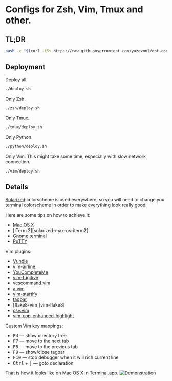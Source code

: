 Configs for Zsh, Vim, Tmux and other.
=======================================

TL;DR
-----

```bash
bash -c "$(curl -fSs https://raw.githubusercontent.com/yazevnul/dot-config/master/remote_deploy.sh)"
```

Deployment
----------

Deploy all.

```bash
./deploy.sh
```

Only Zsh.

```bash
./zsh/deploy.sh
```

Only Tmux.

```bash
./tmux/deploy.sh
```

Only Python.

```bash
./python/deploy.sh
```

Only Vim. This might take some time, especially with slow network connection.

```bash
./vim/deploy.sh
```


Details
-------

[Solarized][solarized] colorscheme is used everywhere, so you will need
to change you terminal colorscheme in order to make everything look really good.

Here are some tips on how to achieve it:

- [Mac OS X][solarized-mac-os-terminal]
- [iTerm 2][solarized-max-os-iterm2]
- [Gnome terminal][solarized-gnome-terminal]
- [PuTTY][solarized-putty]

Vim plugins:

- [Vundle][vim-vundle]
- [vim-airline][vim-vim-airline]
- [YouCompleteMe][vim-youcompleteme]
- [vim-fugitive][vim-vim-fugitive]
- [vcscommand.vim][vim-vcscommand]
- [a.vim][vim-a]
- [vim-startify][vim-vim-startify]
- [tagbar][vim-tagbar]
- [flake8-vim][vim-flake8]
- [csv.vim][vim-csv]
- [vim-cpp-enhanced-highlight][vim-vim-cpp-enhanced-highlight]

Custom Vim key mappings:

- <kbd>F4</kbd> — show directory tree
- <kbd>F7</kbd> — move to the next tab
- <kbd>F8</kbd> — move to the previous tab
- <kbd>F9</kbd> — show/close tagbar
- <kbd>F10</kbd> — stop debugger when it will rich current line
- <kbd>Ctrl</kbd> + <kbd>\]</kbd> — goto declaration

That is how it looks like on Mac OS X in Terminal.app.
![Demonstration](http://i.imgur.com/xoJOSoV.png)

[solarized]: http://ethanschoonover.com/solarized
[solarized-mac-os-terminal]: https://github.com/tomislav/osx-terminal.app-colors-solarized
[solarized-mac-os-iterm2]: https://github.com/altercation/solarized/tree/master/iterm2-colors-solarized
[solarized-gnome-terminal]: https://github.com/Anthony25/gnome-terminal-colors-solarized
[solarized-putty]: https://github.com/altercation/solarized/tree/master/putty-colors-solarized
[vim-vundle]: https://github.com/gmarik/Vundle.vim
[vim-vim-airline]: https://github.com/bling/vim-airline
[vim-youcompleteme]: https://github.com/Valloric/YouCompleteMe
[vim-vim-fugitive]: https://github.com/tpope/vim-fugitive
[vim-vcscommand]: https://github.com/vim-scripts/vcscommand.vim
[vim-a]: http://www.vim.org/scripts/script.php?script_id=31
[vim-vim-startify]: https://github.com/mhinz/vim-startify
[vim-tagbar]: https://github.com/majutsushi/tagbar
[vim-flake8-vim]: https://github.com/andviro/flake8-vim
[vim-csv]: https://github.com/chrisbra/csv.vim
[vim-vim-cpp-enhanced-highlight]: https://github.com/octol/vim-cpp-enhanced-highlight
